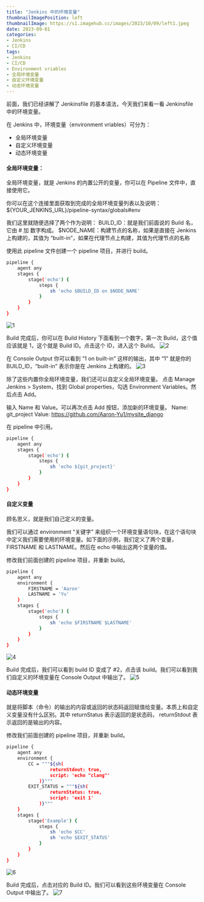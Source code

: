 ```yaml
---
title: "Jenkins 中的环境变量"
thumbnailImagePosition: left
thumbnailImage: https://s1.imagehub.cc/images/2023/10/09/left1.jpeg
date: 2023-09-01
categories:
- Jenkins
- CI/CD
tags:
- Jenkins
- CI/CD
- Environment vriables
- 全局环境变量
- 自定义环境变量
- 动态环境变量
---
```


前面，我们已经讲解了 Jenkinsfile 的基本语法，今天我们来看一看 Jenkinsfile 中的环境变量。

<!--more-->

在 Jenkins 中，环境变量（environment vriables）可分为：
- 全局环境变量
- 自定义环境变量
- 动态环境变量


#### 全局环境变量：
全局环境变量，就是 Jenkins 的内置公开的变量，你可以在 Pipeline 文件中，直接使用它。

你可以在这个连接里面获取到完成的全局环境变量列表以及说明：
${YOUR_JENKINS_URL}/pipeline-syntax/globals#env 

我们这里就随便选择了两个作为说明：
    BUILD_ID：就是我们前面说的 Build 名，它由 # 加 数字构成。
    $NODE_NAME：构建节点的名称，如果是直接在 Jenkins 上构建的，其值为 “built-in”，如果在代理节点上构建，其值为代理节点的名称

使用此 pipeline 文件创建一个 pipeline 项目，并进行 build。
```bash
pipeline {
    agent any
    stages {
        stage('echo') {
            steps {
                sh 'echo $BUILD_ID on $NODE_NAME'
            }
        }
    }
}
```
![1](images/1.png)

Build 完成后，你可以在 Build History 下面看到一个数字，第一次 Build，这个值应该就是 1，这个就是 Build ID。点击这个 ID，进入这个 Build。
![2](images/2.png)

在 Console Output 你可以看到 “1 on built-in” 这样的输出，其中 “1” 就是你的 BUILD_ID，“built-in” 表示你是在 Jenkins 上构建的。
![3](images/3.png)

除了这些内置你全局环境变量，我们还可以自定义全局环境变量。
点击 Manage Jenkins > System，找到 Global properties，勾选 Environment Variables。然后点击 Add。

输入 Name 和 Value。可以再次点击 Add 按钮，添加新的环境变量。
    Name: git_project
    Value: https://github.com/Aaron-Yu1/mysite_django

在 pipeline 中引用。   
```bash
pipeline {
    agent any
    stages {
        stage('echo') {
            steps {
                sh 'echo ${git_project}'
            }
        }
    }
}
```

#### 自定义变量
顾名思义，就是我们自己定义的变量。

我们可以通过 environment “关键字” 来组织一个环境变量语句块，在这个语句块中定义我们需要使用的环境变量。如下面的示例，我们定义了两个变量，FIRSTNAME 和 LASTNAME。然后在 echo 中输出这两个变量的值。

修改我们前面创建的 pipeline 项目，并重新 build。
```bash
pipeline {
    agent any
    environment {
        FIRSTNAME = 'Aaron'
        LASTNAME = 'Yu'
    }
    stages {
        stage('echo') {
            steps {
                sh 'echo $FIRSTNAME $LASTNAME'
            }
        }
    }
}
```
![4](images/4.png)

Build 完成后，我们可以看到 build ID 变成了 #2，点击该 build。我们可以看到我们自定义的环境变量在 Console Output 中输出了。
![5](images/5.png)

#### 动态环境变量
就是将脚本（命令）的输出的内容或返回的状态码返回赋值给变量。本质上和自定义变量没有什么区别。其中 returnStatus 表示返回的是状态码， returnStdout 表示返回的是输出的内容。

修改我们前面创建的 pipeline 项目，并重新 build。
```bash
pipeline {
    agent any 
    environment {
        CC = """${sh(
                returnStdout: true,
                script: 'echo "clang"'
            )}""" 
        EXIT_STATUS = """${sh(
                returnStatus: true,
                script: 'exit 1'
            )}"""
    }
    stages {
        stage('Example') {
            steps {
                sh 'echo $CC'
                sh 'echo $EXIT_STATUS'
            }
        }
    }
}
```
![6](images/6.png)

Build 完成后，点击对应的 Build ID。我们可以看到这些环境变量在 Console Output 中输出了。
![7](images/7.png)